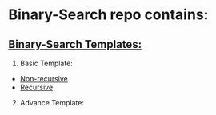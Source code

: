 # Binary-Search repo contains:

## [Binary-Search Templates:](https://github.com/Glorycs29/Binary_Search/tree/main/Binary%20Search%20templates%20)  
1. Basic Template:
  - [Non-recursive](https://github.com/Glorycs29/Binary_Search/blob/main/Binary%20Search%20templates%20/%231%20Elementary%20template/Code.cpp)
  - [Recursive](https://github.com/Glorycs29/Binary_Search/blob/main/Binary%20Search%20templates%20/%231%20Elementary%20template/Non-Recursive-Code.cpp)
  
2. Advance Template:
  

